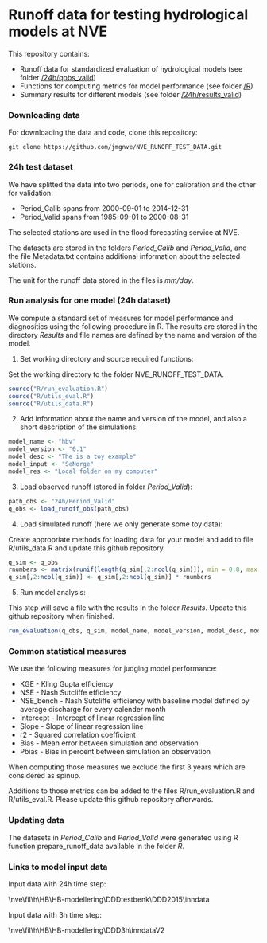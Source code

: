 Runoff data for testing hydrological models at NVE
==================================================

This repository contains:

* Runoff data for standardized evaluation of hydrological models (see folder [/24h/qobs_valid](https://github.com/jmgnve/RunoffTestData/tree/master/24h/qobs_valid))
* Functions for computing metrics for model performance (see folder [/R](https://github.com/jmgnve/RunoffTestData/tree/master/R))
* Summary results for different models (see folder [/24h/results_valid](https://github.com/jmgnve/RunoffTestData/tree/master/24h/results_valid))



### Downloading data

For downloading the data and code, clone this repository:

`git clone https://github.com/jmgnve/NVE_RUNOFF_TEST_DATA.git`

### 24h test dataset

We have splitted the data into two periods, one for calibration and the other for validation:

* Period_Calib spans from 2000-09-01 to 2014-12-31
* Period_Valid spans from 1985-09-01 to 2000-08-31

The selected stations are used in the flood forecasting service at NVE.

The datasets are stored in the folders *Period_Calib* and *Period_Valid*, and the file Metadata.txt contains additional information about the selected stations.

The unit for the runoff data stored in the files is *mm/day*.

### Run analysis for one model (24h dataset)

We compute a standard set of measures for model performance and diagnositics using the following procedure in R. The results are stored in the directory *Results* and file names are defined by the name and version of the model.

1) Set working directory and source required functions:

Set the working directory to the folder NVE_RUNOFF_TEST_DATA.

```R
source("R/run_evaluation.R")
source("R/utils_eval.R")
source("R/utils_data.R")
```

2) Add information about the name and version of the model, and also a short description of the simulations.

```R
model_name <- "hbv"
model_version <- "0.1"
model_desc <- "The is a toy example"
model_input <- "SeNorge"
model_res <- "Local folder on my computer"
```

3) Load observed runoff (stored in folder *Period_Valid*):

```R
path_obs <- "24h/Period_Valid"
q_obs <- load_runoff_obs(path_obs)
```

4) Load simulated runoff (here we only generate some toy data):

Create appropriate methods for loading data for your model and add to file R/utils_data.R and update this github repository.

```R
q_sim <- q_obs
rnumbers <- matrix(runif(length(q_sim[,2:ncol(q_sim)]), min = 0.8, max = 1.2), nrow(q_sim), ncol(q_sim)-1)
q_sim[,2:ncol(q_sim)] <- q_sim[,2:ncol(q_sim)] * rnumbers
```

5) Run model analysis:

This step will save a file with the results in the folder *Results*. Update this github repository when finished.

```R
run_evaluation(q_obs, q_sim, model_name, model_version, model_desc, model_input, model_res)
```

### Common statistical measures

We use the following measures for judging model performance:

* KGE - Kling Gupta efficiency
* NSE - Nash Sutcliffe efficiency
* NSE_bench - Nash Sutcliffe efficiency with baseline model defined by average discharge for every calender month
* Intercept - Intercept of linear regression line
* Slope - Slope of linear regression line
* r2 - Squared correlation coefficient
* Bias - Mean error between simulation and observation
* Pbias - Bias in percent between simulation an observation

When computing those measures we exclude the first 3 years which are considered as spinup.

Additions to those metrics can be added to the files R/run_evaluation.R and R/utils_eval.R. Please update this github repository afterwards.

### Updating data

The datasets in *Period_Calib* and *Period_Valid* were generated using R function prepare_runoff_data available in the folder *R*.

### Links to model input data

Input data with 24h time step:

\\nve\fil\h\HB\HB-modellering\DDDtestbenk\DDD2015\inndata

Input data with 3h time step:

\\nve\fil\h\HB\HB-modellering\DDD3h\inndataV2


